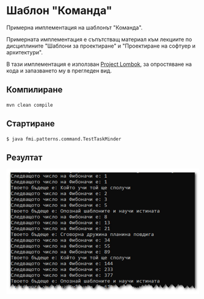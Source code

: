 # Шаблон "Команда"
Примерна имплементация на шаблонът "Команда".

Примерната имплементация е съпътстващ материал към лекциите по дисциплините "Шаблони за проектиране" и
"Проектиране на софтуер и архитектури".

В тази имплементация е използван [Project Lombok](https://projectlombok.org/), за опростяване на кода и запазването му 
в прегледен вид.

## Компилиране
`mvn clean compile`

## Стартиране
`$ java fmi.patterns.command.TestTaskMinder`

## Резултат
![Screenshot](doc/img/screenshot.jpg)